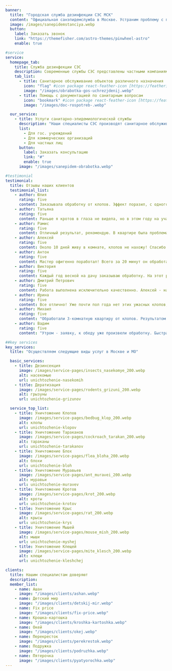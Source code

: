 ```yaml
---
banner:
  title: "Городская служба дезинфекции СЭС МСК"
  content: "Официальная санэпидемслужба в Москве. Устраним проблему с первого раза и гарантированно избавим от вредителей"
  image: /images/sanepidemstanciya.webp
  button:
    label: Заказать звонок
    link: "https://themefisher.com/astro-themes/pinwheel-astro"
    enable: true

#service
service:
  homepage_tab:
    title: Служба дезинфекции СЭС
    description: Современные службы СЭС представлены частными компаниями и физическими лицами, осуществляющими санитарные услуги. Основные функции включают оценку санитарного состояния объектов и борьбу с вредителями.
    tab_list:
      - title: Санитарное обслуживание объектов различного назначения
        icon: "flag" #icon package react-feather-icon [https://feathericons.com/]
        image: "/images/obrabotka-gos-uchrezjdenij.webp"
      - title: Помощь с документацией по санитарным вопросам
        icon: "bookmark" #icon package react-feather-icon [https://feathericons.com/]
        image: "/images/doc-rospotreb-.webp"

  our_service:
    - title: Услуги санитарно-эпидемиологической службы
      description: "Наши специалисты СЭС производят санитарное обслуживание объектов различного назначения."
      list:
        - Для гос. учреждений
        - Для коммерческих организаций
        - Для частных лиц
      button:
        label: Заказать консультацию
        link: "#"
        enable: true
      image: "/images/sanepidem-obrabotka.webp"

#testimonial
testimonial:
  title: Отзывы наших клиентов
  testimonial_list:
    - author: Юлия
      rating: five
      content: Заказывала обработку от клопов. Эффект поразил, с одного раза их не стало! (До этого уже заказывала обработку в другой компании, но клопы даже не заметили произошедшего). Спасибо огромное! 🙏Благодаря Вам я наконец-то начала хорошо спать👍
    - author: Татьяна
      rating: five
      content: Раньше я кротов в глаза не видела, но в этом году на участке появились земляные бугры. Сюда обратились, чтобы проконсультироваться и в итоге вызвали специалиста, который довольно быстро приехал и решил "вопрос"
    - author: Рамис
      rating: five
      content: Отличный результат, рекомендую. В квартире была проблема с тараканами, но после первой обработки они исчезли. Обрабатывали голячим туманом.
    - author: Алексей
      rating: five
      content: Около 10 дней живу в комнате, клопов не нахожу! Спасибо большое за работу! Надеюсь, по этому поводу больше не встретимся, а просто увидеться - с удовольствием✌️🤝
    - author: Антон
      rating: five
      content: Мастер офигенно поработал! Всего за 20 минут он обработал квартиру, а через два часа кладбище тараканов у нас на кухне! Сегодня, после его магии, валяются трупики повсюду. Гена просто красавчик, дал инструкции и даже помог оттащить диван на балкон. Вообщем, рекомендую! 👍
    - author: Виктория
      rating: five
      content: Каждый год весной на дачу заказываю обработку. На этот раз решили рискнуть и позвонить сюда - не прогадали! Так быстро и за такие деньги всё сделали, что мы в шоке (точнее, я приятно удивлена). Поэтому, рекомендую категорически!
    - author: Дмитрий Петрович
      rating: five
      content: Работа выполнена исключительно качественно. Алексей - настоящий профессионал и приятный человек. Он не только эффективно провел обработку, но также подробно пояснил, какие шаги следует предпринять после завершения процесса. Мы искренне благодарны
    - author: Ирина
      rating: five
      content: Все отлично! Уже почти пол года нет этих ужасных клопов,советую всем
    - author: Михаил
      rating: five
      content: "Обработали 3-комнатную квартиру от клопов. Результатом довольны: уже на следующий день никто не кусал, спали спокойно. Спасибо."
    - author: Вадим
      rating: five
      content: "Утром - заявку, к обеду уже произвели обработку. Быстрая! Получили четкие инструкции, что делать после обработки. Теперь кровососы не достают."

##key services
key_services:
  title: "Осуществляем следующие виды услуг в Москве и МО"

  basic_services:
    - title: Дезинсекция
      image: /images/service-pages/insects_nasekomye_200.webp
      alt: насекомые
      url: unichtozhenie-nasekomih
    - title: Дератизация
      image: /images/service-pages/rodents_grizuni_200.webp
      alt: грызуны
      url: unichtozhenie-grizunov

  service_top_list:
    - title: Уничтожение Клопов
      image: /images/service-pages/bedbug_klop_200.webp
      alt: клопы
      url: unichtozhenie-klopov
    - title: Уничтожение Тараканов
      image: /images/service-pages/cockroach_tarakan_200.webp
      alt: тараканы
      url: unichtozhenie-tarakanov
    - title: Уничтожение Блох
      image: /images/service-pages/flea_bloha_200.webp
      alt: блохи
      url: unichtozhenie-bloh
    - title: Уничтожение Муравьев
      image: /images/service-pages/ant_muravei_200.webp
      alt: муравьи
      url: unichtozhenie-muravev
    - title: Уничтожение Кротов
      image: /images/service-pages/krot_200.webp
      alt: кроты
      url: unichtozhenie-krotov
    - title: Уничтожение Крыс
      image: /images/service-pages/rat_200.webp
      alt: крысы
      url: unichtozhenie-krys
    - title: Уничтожение Мышей
      image: /images/service-pages/mouse_mish_200.webp
      alt: мыши
      url: unichtozhenie-myshej
    - title: Уничтожение Клещей
      image: /images/service-pages/mite_klesch_200.webp
      alt: клещи
      url: unichtozhenie-kleshchej

clients:
  title: Нашим специалистам доверяют
  description:
  member_list:
    - name: Ашан
      image: "/images/clients/ashan.webp"
    - name: Детский мир
      image: "/images/clients/detskij-mir.webp"
    - name: Fix price
      image: "/images/clients/fix-price.webp"
    - name: Крошка-картошка
      image: "/images/clients/kroshka-kartoshka.webp"
    - name: Окей
      image: "/images/clients/okej.webp"
    - name: Перекресток
      image: "/images/clients/perekrestok.webp"
    - name: Подружка
      image: "/images/clients/podruzhka.webp"
    - name: Пятерочка
      image: "/images/clients/pyatyorochka.webp"
---
```

